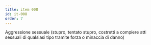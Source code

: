 ```yaml
---
title: item 008
id: it-008
order: 7
---
```

Aggressione sessuale (stupro, tentato stupro, costretti a compiere atti sessuali di qualsiasi tipo tramite forza o minaccia di danno)